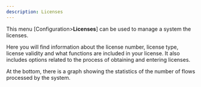 ```yaml
---
description: Licenses
---
```


This menu [Configuration>**Licenses**] can be used to manage a system the licenses.

Here you will find information about the license number, license type, license validity and what functions are included in your license. It also includes options related to the process of obtaining and entering licenses.

At the bottom, there is a graph showing the statistics of the number of flows processed by the system.

